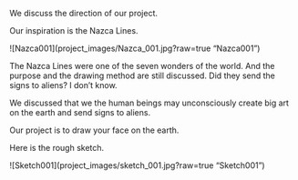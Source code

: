 We discuss the direction of our project.

Our inspiration is the Nazca Lines.

![Nazca001](project_images/Nazca_001.jpg?raw=true “Nazca001”)

The Nazca Lines were one of the seven wonders of the world.
And the purpose and the drawing method are still discussed.
Did they send the signs to aliens? I don’t know.

We discussed that we the human beings may unconsciously create big art on the earth and send signs to aliens.

Our project is to draw your face on the earth.


Here is the rough sketch.

![Sketch001](project_images/sketch_001.jpg?raw=true “Sketch001”)